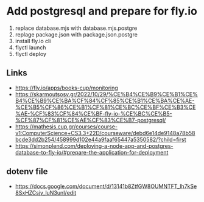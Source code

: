# Add postgresql and prepare for fly.io
1. replace database.mjs with database.mjs.postgre
2. replage package.json with package.json.postgre
3. install fly.io cli
4. flyctl launch
5. flyctl deploy

## Links
- https://fly.io/apps/books-cup/monitoring
- https://skarmoutsosv.gr/2022/10/29/%CE%B4%CE%B9%CE%B1%CE%B4%CE%B9%CE%BA%CF%84%CF%85%CE%B1%CE%BA%CE%AE-%CE%B5%CF%86%CE%B1%CF%81%CE%BC%CE%BF%CE%B3%CE%AE-%CF%83%CF%84%CE%BF-fly-io-%CE%BC%CE%B5-%CF%87%CF%81%CE%AE%CF%83%CE%B7-postgresql/
- https://mathesis.cup.gr/courses/course-v1:ComputerScience+CS3.3+22D/courseware/debd6e14de9148a78b58bcde3dd2b254/458999d102e44a9faaf65447a5350582/?child=first
- https://simonplend.com/deploying-a-node-app-and-postgres-database-to-fly-io/#prepare-the-application-for-deployment

## dotenv file
- https://docs.google.com/document/d/13141b8ZtfGW8OUMNTFT_lh7kSe8SxHZCsjv_luN3unI/edit